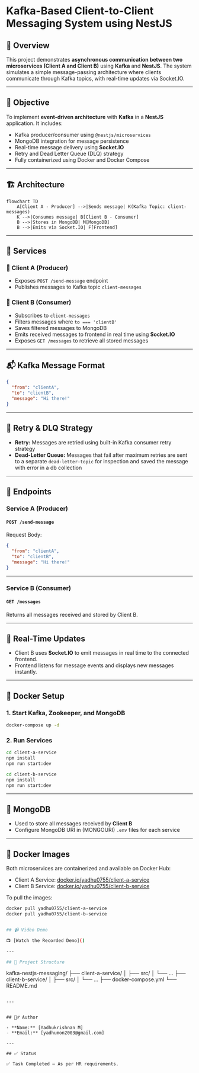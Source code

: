 # Kafka-Based Client-to-Client Messaging System using NestJS

## 📌 Overview

This project demonstrates **asynchronous communication between two microservices (Client A and Client B)** using **Kafka** and **NestJS**. The system simulates a simple message-passing architecture where clients communicate through Kafka topics, with real-time updates via Socket.IO.

---

## 🎯 Objective

To implement **event-driven architecture** with **Kafka** in a **NestJS** application. It includes:

- Kafka producer/consumer using `@nestjs/microservices`
- MongoDB integration for message persistence
- Real-time message delivery using **Socket.IO**
- Retry and Dead Letter Queue (DLQ) strategy
- Fully containerized using Docker and Docker Compose

---

## 🏗️ Architecture

```mermaid
flowchart TD
    A[Client A - Producer] -->|Sends message| K(Kafka Topic: client-messages)
    K -->|Consumes message| B[Client B - Consumer]
    B -->|Stores in MongoDB| M[MongoDB]
    B -->|Emits via Socket.IO| F[Frontend]
```

---

## 🧩 Services

### 🔹 Client A (Producer)
- Exposes `POST /send-message` endpoint
- Publishes messages to Kafka topic `client-messages`

### 🔸 Client B (Consumer)
- Subscribes to `client-messages`
- Filters messages where `to === 'clientB'`
- Saves filtered messages to MongoDB
- Emits received messages to frontend in real time using **Socket.IO**
- Exposes `GET /messages` to retrieve all stored messages

---

## 📬 Kafka Message Format

```json
{
  "from": "clientA",
  "to": "clientB",
  "message": "Hi there!"
}
```

---

## 🔁 Retry & DLQ Strategy

- **Retry:** Messages are retried using built-in Kafka consumer retry strategy
- **Dead-Letter Queue:** Messages that fail after maximum retries are sent to a separate `dead-letter-topic` for inspection and saved the message with error in a db collection

---

## 🚀 Endpoints

### Service A (Producer)

#### `POST /send-message`

Request Body:

```json
{
  "from": "clientA",
  "to": "clientB",
  "message": "Hi there!"
}
```

---

### Service B (Consumer)

#### `GET /messages`

Returns all messages received and stored by Client B.

---

## 🔌 Real-Time Updates

- Client B uses **Socket.IO** to emit messages in real time to the connected frontend.
- Frontend listens for message events and displays new messages instantly.

---

## 🐳 Docker Setup

### 1. Start Kafka, Zookeeper, and MongoDB

```bash
docker-compose up -d
```

### 2. Run Services

```bash
cd client-a-service
npm install
npm run start:dev
```

```bash
cd client-b-service
npm install
npm run start:dev
```

---

## 🧾 MongoDB

- Used to store all messages received by **Client B**
- Configure MongoDB URI in (MONGOURI) `.env` files for each service

---

## 🐳 Docker Images

Both microservices are containerized and available on Docker Hub:

- Client A Service: [docker.io/yadhu0755/client-a-service](https://hub.docker.com/r/yadhu0755/client-a-service)
- Client B Service: [docker.io/yadhu0755/client-b-service](https://hub.docker.com/r/yadhu0755/client-b-service)

To pull the images:
```bash
docker pull yadhu0755/client-a-service
docker pull yadhu0755/client-b-service


## 📹 Video Demo

📺 [Watch the Recorded Demo]()

---

## 📂 Project Structure

```
kafka-nestjs-messaging/
├── client-a-service/
│   ├── src/
│   └── ...
├── client-b-service/
│   ├── src/
│   └── ...
├── docker-compose.yml
└── README.md
```

---


## 🙋‍♂️ Author

- **Name:** [Yadhukrishnan M]
- **Email:** [yadhumon2003@gmail.com]

---

## ✅ Status

✅ Task Completed – As per HR requirements.
